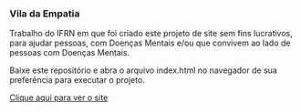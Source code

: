 ### Vila da Empatia

Trabalho do IFRN em que foi criado este projeto de site sem fins lucrativos, para ajudar pessoas, com Doenças Mentais e/ou que convivem ao lado de pessoas com Doenças Mentais.

Baixe este repositório e abra o arquivo index.html no navegador de sua preferência para executar o projeto.
 
[Clique aqui para ver o site](https://mateusesm.github.io/vila-da-empatia/)

